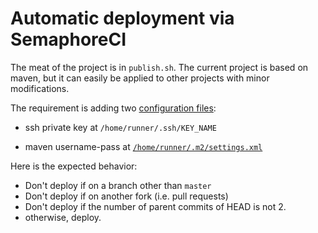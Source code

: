 # Automatic deployment via SemaphoreCI 

The meat of the project is in `publish.sh`. 
The current project is based on maven, but it can easily be applied to other projects with minor modifications. 

The requirement is adding two [configuration files](https://semaphoreci.com/docs/adding-custom-configuration-files.html): 
 - ssh private key at `/home/runner/.ssh/KEY_NAME`
 
 - maven username-pass at [`/home/runner/.m2/settings.xml`](https://maven.apache.org/settings.html) 


Here is the expected behavior: 
 - Don't deploy if on a branch other than `master`
 - Don't deploy if on another fork (i.e. pull requests)
 - Don't deploy if the number of parent commits of HEAD is not 2. 
 - otherwise, deploy. 
